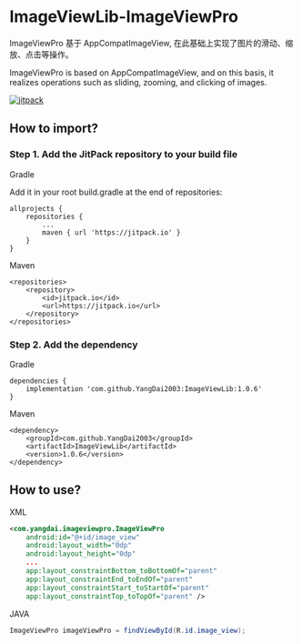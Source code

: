 # ImageViewLib-ImageViewPro

ImageViewPro 基于 AppCompatImageView, 在此基础上实现了图片的滑动、缩放、点击等操作。

ImageViewPro is based on AppCompatImageView, and on this basis, it realizes operations such as
sliding, zooming, and clicking of images.

[![jitpack](https://jitpack.io/v/YangDai2003/ImageViewLib.svg)](https://jitpack.io/#YangDai2003/ImageViewLib)

## How to import?

### Step 1. Add the JitPack repository to your build file

Gradle

Add it in your root build.gradle at the end of repositories:

```code
allprojects {
    repositories {
        ...
        maven { url 'https://jitpack.io' }
    }
}
```

Maven

```code
<repositories>
    <repository>
        <id>jitpack.io</id>
        <url>https://jitpack.io</url>
    </repository>
</repositories>
```

### Step 2. Add the dependency

Gradle

```code
dependencies {
    implementation 'com.github.YangDai2003:ImageViewLib:1.0.6'
}
```

Maven

```code
<dependency>
    <groupId>com.github.YangDai2003</groupId>
	<artifactId>ImageViewLib</artifactId>
	<version>1.0.6</version>
</dependency>
```

## How to use?

XML

```xml
<com.yangdai.imageviewpro.ImageViewPro
    android:id="@+id/image_view"
    android:layout_width="0dp"
    android:layout_height="0dp"
    ...
    app:layout_constraintBottom_toBottomOf="parent"
    app:layout_constraintEnd_toEndOf="parent"
    app:layout_constraintStart_toStartOf="parent"
    app:layout_constraintTop_toTopOf="parent" />
```

JAVA

```java
ImageViewPro imageViewPro = findViewById(R.id.image_view);
```
